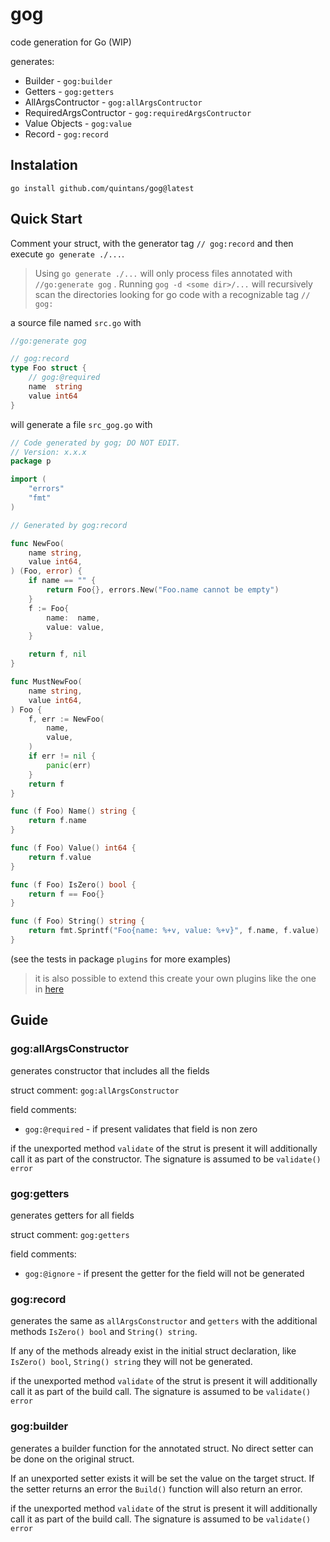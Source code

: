 # gog
code generation for Go (WIP)

generates:
* Builder - `gog:builder`
* Getters - `gog:getters`
* AllArgsContructor - `gog:allArgsContructor`
* RequiredArgsContructor - `gog:requiredArgsContructor`
* Value Objects - `gog:value`
* Record - `gog:record`

## Instalation
`go install github.com/quintans/gog@latest`

## Quick Start
Comment your struct, with the generator tag `// gog:record` and then execute `go generate ./...`.

> Using `go generate ./...` will only process files annotated with `//go:generate gog` .
> Running `gog -d <some dir>/...` will recursively scan the directories looking for go code with a recognizable tag
> `// gog:`


a source file named `src.go` with

```go
//go:generate gog

// gog:record
type Foo struct {
	// gog:@required
	name  string
	value int64
}
```

will generate a file `src_gog.go` with


```go
// Code generated by gog; DO NOT EDIT.
// Version: x.x.x
package p

import (
	"errors"
	"fmt"
)

// Generated by gog:record

func NewFoo(
	name string,
	value int64,
) (Foo, error) {
	if name == "" {
		return Foo{}, errors.New("Foo.name cannot be empty")
	}
	f := Foo{
		name:  name,
		value: value,
	}

	return f, nil
}

func MustNewFoo(
	name string,
	value int64,
) Foo {
	f, err := NewFoo(
		name,
		value,
	)
	if err != nil {
		panic(err)
	}
	return f
}

func (f Foo) Name() string {
	return f.name
}

func (f Foo) Value() int64 {
	return f.value
}

func (f Foo) IsZero() bool {
	return f == Foo{}
}

func (f Foo) String() string {
	return fmt.Sprintf("Foo{name: %+v, value: %+v}", f.name, f.value)
}
```

(see the tests in package `plugins` for more examples)

> it is also possible to extend this create your own plugins like the one in [here](./plugins/aspect_custom_test.go)

## Guide

### gog:allArgsConstructor
generates constructor that includes all the fields

struct comment: `gog:allArgsConstructor`

field comments:
- `gog:@required` - if present validates that field is non zero

if the unexported method `validate` of the strut is present it will additionally call it as part of the constructor.
The signature is assumed to be `validate() error` 

### gog:getters
generates getters for all fields

struct comment: `gog:getters`

field comments:
- `gog:@ignore` - if present the getter for the field will not be generated

### gog:record
generates the same as `allArgsConstructor` and `getters` with the additional methods `IsZero() bool` and `String() string`. 

If any of the methods already exist in the initial struct declaration, like `IsZero() bool`, `String() string` they will not be generated.

if the unexported method `validate` of the strut is present it will additionally call it as part of the build call.
The signature is assumed to be `validate() error` 

### gog:builder
generates a builder function for the annotated struct.
No direct setter can be done on the original struct.

If an unexported setter exists it will be set the value on the target struct.
If the setter returns an error the `Build()` function will also return an error.

if the unexported method `validate` of the strut is present it will additionally call it as part of the build call.
The signature is assumed to be `validate() error` 
